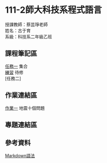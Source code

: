 # 111-2師大科技系程式語言
授課教師：蔡芸琤老師\
姓名：古于育\
系級：科技系二年級乙班
## 課程筆記區
[任務一](http://localhost:8888/notebooks/%E5%A4%A7%E5%AD%B8/1112%E5%A4%A7%E4%BA%8C%E4%B8%8B/%E7%A8%8B%E5%BC%8F%E8%AA%9E%E8%A8%80/PL/Task1/Task%201.ipynb) 集合\
[練習](http://localhost:8888/notebooks/%E5%A4%A7%E5%AD%B8/1112%E5%A4%A7%E4%BA%8C%E4%B8%8B/%E7%A8%8B%E5%BC%8F%E8%AA%9E%E8%A8%80/PL/practice1/practice1.ipynb) 待修\
[任務二]
## 作業連結區
[作業一](http://localhost:8888/notebooks/%E5%A4%A7%E5%AD%B8/1112%E5%A4%A7%E4%BA%8C%E4%B8%8B/%E7%A8%8B%E5%BC%8F%E8%AA%9E%E8%A8%80/PL/HW1/HW1.ipynb) 地震十個問題
## 專題連結區
## 參考資料
[Markdown語法](https://markdown.tw/#link)
